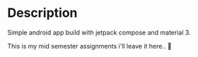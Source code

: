 # Description

Simple android app build with jetpack compose and material 3.

This is my mid semester assignments i'll leave it here.. 💩
